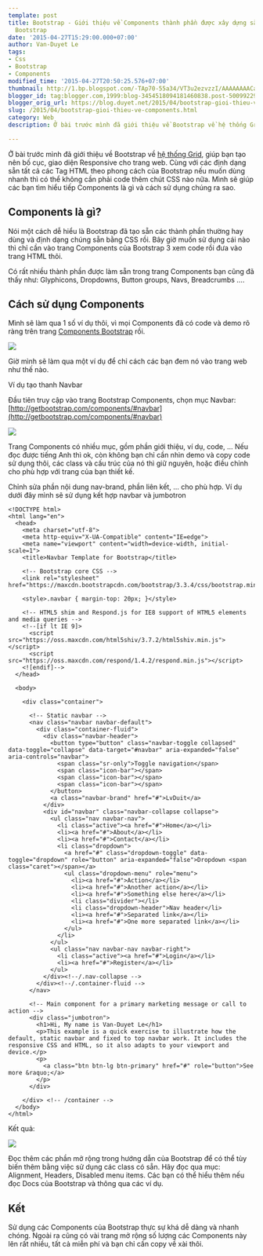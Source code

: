 ```yaml
---
template: post
title: Bootstrap - Giới thiệu về Components thành phần được xây dựng sẵn trong Twitter
  Bootstrap
date: '2015-04-27T15:29:00.000+07:00'
author: Van-Duyet Le
tags:
- Css
- Bootstrap
- Components
modified_time: '2015-04-27T20:50:25.576+07:00'
thumbnail: http://1.bp.blogspot.com/-TAp70-55a34/VT3u2ezvzzI/AAAAAAAACaA/L32plzw7ZWY/s1600/bs-components-intro.png
blogger_id: tag:blogger.com,1999:blog-3454518094181460838.post-5009922903661231408
blogger_orig_url: https://blog.duyet.net/2015/04/bootstrap-gioi-thieu-ve-components.html
slug: /2015/04/bootstrap-gioi-thieu-ve-components.html
category: Web
description: Ở bài trước mình đã giới thiệu về Bootstrap về hệ thống Grid, giúp bạn tạo nên bố cục, giao diện Responsive cho trang web. Cùng với các định dạng sẵn tất cả các Tag HTML theo phong cách của Bootstrap nếu muốn dùng nhanh thì có thể không cần phải code thêm chút CSS nào nữa. Mình sẽ giúp các bạn tìm hiểu tiếp Components là gì và cách sử dụng chúng ra sao.

---
```


Ở bài trước mình đã giới thiệu về Bootstrap về [hệ thống Grid](http://blog.lvduit.com/2015/04/gioi-thieu-ve-responsive-web-design-va-grid-system-trong-twitter-bootstrap.html), giúp bạn tạo nên bố cục, giao diện Responsive cho trang web. Cùng với các định dạng sẵn tất cả các Tag HTML theo phong cách của Bootstrap nếu muốn dùng nhanh thì có thể không cần phải code thêm chút CSS nào nữa. Mình sẽ giúp các bạn tìm hiểu tiếp Components là gì và cách sử dụng chúng ra sao.

## Components là gì? ##
Nói một cách dễ hiểu là Bootstrap đã tạo sẵn các thành phần thường hay dùng và định dạng chúng sẵn bằng CSS rồi. Bây giờ muốn sử dụng cái nào thì chỉ cần vào trang Components của Bootstrap 3 xem code rồi đưa vào trang HTML thôi.

Có rất nhiều thành phần được làm sẵn trong trang Components bạn cũng đã thấy như: Glyphicons, Dropdowns, Button groups, Navs, Breadcrumbs ….

## Cách sử dụng Components ##
Mình sẽ làm qua 1 số ví dụ thôi, vì mọi Components đã có code và demo rõ ràng trên trang [Components Bootstrap](http://getbootstrap.com/components/) rồi.

![](http://1.bp.blogspot.com/-TAp70-55a34/VT3u2ezvzzI/AAAAAAAACaA/L32plzw7ZWY/s1600/bs-components-intro.png)

Giờ mình sẽ làm qua một ví dụ để chỉ cách các bạn đem nó vào trang web như thế nào.

Ví dụ tạo thanh Navbar

Đầu tiên truy cập vào trang Bootstrap Components, chọn mục Navbar: [http://getbootstrap.com/components/#navbar](http://getbootstrap.com/components/#navbar)

![](http://1.bp.blogspot.com/-TVHoV9o1TkA/VT3vp62oFII/AAAAAAAACaI/FRssZ3OUf3Y/s1600/bs-navbar-demo.png)

Trang Components có nhiều mục, gồm phần giới thiệu, ví dụ, code, ... Nếu đọc được tiếng Anh thì ok, còn không bạn chỉ cần nhìn demo và copy code sử dụng thôi, các class và cấu trúc của nó thì giữ nguyên, hoặc điều chỉnh cho phù hợp với trang của bạn thiết kế.

Chỉnh sửa phần nội dung nav-brand, phần liên kết, ... cho phù hợp. Ví dụ dưới đây mình sẽ sử dụng kết hợp navbar và jumbotron

```
<!DOCTYPE html>
<html lang="en">
  <head>
    <meta charset="utf-8">
    <meta http-equiv="X-UA-Compatible" content="IE=edge">
    <meta name="viewport" content="width=device-width, initial-scale=1">
    <title>Navbar Template for Bootstrap</title>

    <!-- Bootstrap core CSS -->
    <link rel="stylesheet" href="https://maxcdn.bootstrapcdn.com/bootstrap/3.3.4/css/bootstrap.min.css">

    <style>.navbar { margin-top: 20px; }</style>

    <!-- HTML5 shim and Respond.js for IE8 support of HTML5 elements and media queries -->
    <!--[if lt IE 9]>
      <script src="https://oss.maxcdn.com/html5shiv/3.7.2/html5shiv.min.js"></script>
      <script src="https://oss.maxcdn.com/respond/1.4.2/respond.min.js"></script>
    <![endif]-->
  </head>

  <body>

    <div class="container">

      <!-- Static navbar -->
      <nav class="navbar navbar-default">
        <div class="container-fluid">
          <div class="navbar-header">
            <button type="button" class="navbar-toggle collapsed" data-toggle="collapse" data-target="#navbar" aria-expanded="false" aria-controls="navbar">
              <span class="sr-only">Toggle navigation</span>
              <span class="icon-bar"></span>
              <span class="icon-bar"></span>
              <span class="icon-bar"></span>
            </button>
            <a class="navbar-brand" href="#">LvDuit</a>
          </div>
          <div id="navbar" class="navbar-collapse collapse">
            <ul class="nav navbar-nav">
              <li class="active"><a href="#">Home</a></li>
              <li><a href="#">About</a></li>
              <li><a href="#">Contact</a></li>
              <li class="dropdown">
                <a href="#" class="dropdown-toggle" data-toggle="dropdown" role="button" aria-expanded="false">Dropdown <span class="caret"></span></a>
                <ul class="dropdown-menu" role="menu">
                  <li><a href="#">Action</a></li>
                  <li><a href="#">Another action</a></li>
                  <li><a href="#">Something else here</a></li>
                  <li class="divider"></li>
                  <li class="dropdown-header">Nav header</li>
                  <li><a href="#">Separated link</a></li>
                  <li><a href="#">One more separated link</a></li>
                </ul>
              </li>
            </ul>
            <ul class="nav navbar-nav navbar-right">
              <li class="active"><a href="#">Login</a></li>
              <li><a href="#">Register</a></li>
            </ul>
          </div><!--/.nav-collapse -->
        </div><!--/.container-fluid -->
      </nav>

      <!-- Main component for a primary marketing message or call to action -->
      <div class="jumbotron">
        <h1>Hi, My name is Van-Duyet Le</h1>
        <p>This example is a quick exercise to illustrate how the default, static navbar and fixed to top navbar work. It includes the responsive CSS and HTML, so it also adapts to your viewport and device.</p>
        <p>
          <a class="btn btn-lg btn-primary" href="#" role="button">See more &raquo;</a>
        </p>
      </div>

    </div> <!-- /container -->
  </body>
</html>

```

Kết quả:

![](http://2.bp.blogspot.com/-d8IFTRjmzA8/VT3zMGxRpxI/AAAAAAAACac/qjghCLUV9f0/s1600/bs-components-demo.png)

Đọc thêm các phần mở rộng trong hướng dẫn của Bootstrap để có thể tùy biến thêm bằng việc sử dụng các class có sẵn. Hãy đọc qua  mục: Alignment, Headers, Disabled menu items.
Các bạn có thể hiểu thêm nếu đọc Docs của Bootstrap và thông qua các ví dụ.

## Kết ##
Sử dụng các Components của Bootstrap thực sự khá dễ dàng và nhanh chóng. Ngoài ra cũng có vài trang mở rộng số lượng các Components này lên rất nhiều, tất cả miễn phí và bạn chỉ cần copy về xài thôi.
